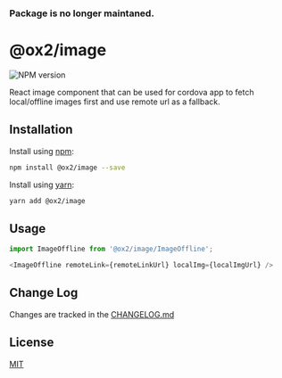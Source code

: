 ### Package is no longer maintaned.

# @ox2/image
![NPM version](https://img.shields.io/badge/npm-private-orange.svg?style=flat)
<!-- ![NPM version](https://img.shields.io/npm/v/@ox2/image.svg?style=flat) -->

React image component that can be used for cordova app to fetch local/offline images first and use remote url as a fallback.

## Installation
Install using [npm](http://npmjs.com):
```sh
npm install @ox2/image --save
```
Install using [yarn](http://yarnpkg.com):
```sh
yarn add @ox2/image
```

## Usage
```js
import ImageOffline from '@ox2/image/ImageOffline';

<ImageOffline remoteLink={remoteLinkUrl} localImg={localImgUrl} />


```

## Change Log
Changes are tracked in the [CHANGELOG.md](https://github.com/ox2/image/blob/master/CHANGELOG.md)

## License
[MIT](https://github.com/ox2/image/blob/master/LICENSE)
